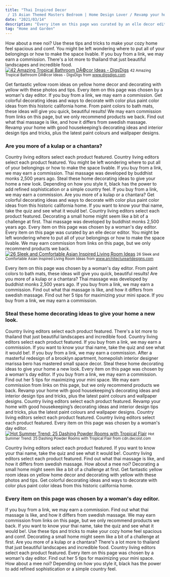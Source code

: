 ```yaml
---
title: "Thai Inspired Decor / 15 Asian Themed Masters Bedroom | Home Design Lover / Revamp your home with good housekeeping’s decorating ideas and interior design tips and tricks, plus the latest paint colours and wallpaper designs."
date: "2021/03/14"
description: "Every item on this page was curated by an elle decor editor."
tag: "Home and Garden"
---
```


How about a mee noi? Use these tips and tricks to make your cozy home feel spacious and comf. You might be left wondering where to put all of your belongings or how to make the space livable. If you buy from a link, we may earn a commission. There's a lot more to thailand that just beautiful landscapes and incredible food.
[![42 Amazing Tropical Bathroom DÃ©cor Ideas - DigsDigs](https://i1.wp.com/www.digsdigs.com/photos/amazing-tropical-bathroom-decor-ideas-21.jpg "42 Amazing Tropical Bathroom DÃ©cor Ideas - DigsDigs")](https://i1.wp.com/www.digsdigs.com/photos/amazing-tropical-bathroom-decor-ideas-21.jpg)
<small>42 Amazing Tropical Bathroom DÃ©cor Ideas - DigsDigs from www.digsdigs.com</small>

Get fantastic yellow room ideas on yellow home decor and decorating with yellow with these photos and tips. Every item on this page was chosen by a woman's day editor. If you buy from a link, we may earn a commission. Get colorful decorating ideas and ways to decorate with color plus paint color ideas from this historic california home. From paint colors to bath mats, these ideas will give you quick, beautiful results! We may earn commission from links on this page, but we only recommend products we back. Find out what thai massage is like, and how it differs from swedish massage. Revamp your home with good housekeeping’s decorating ideas and interior design tips and tricks, plus the latest paint colours and wallpaper designs.

### Are you more of a kulap or a chantara?
Country living editors select each product featured. Country living editors select each product featured. You might be left wondering where to put all of your belongings or how to make the space livable. If you buy from a link, we may earn a commission. Thai massage was developed by buddhist monks 2,500 years ago. Steal these home decorating ideas to give your home a new look. Depending on how you style it, black has the power to add refined sophistication or a simple country feel. If you buy from a link, we may earn a commission. Are you more of a kulap or a chantara? Get colorful decorating ideas and ways to decorate with color plus paint color ideas from this historic california home. If you want to know your thai name, take the quiz and see what it would be!. Country living editors select each product featured. Decorating a small home might seem like a bit of a challenge at first.
Thai massage was developed by buddhist monks 2,500 years ago. Every item on this page was chosen by a woman's day editor. Every item on this page was curated by an elle decor editor. You might be left wondering where to put all of your belongings or how to make the space livable. We may earn commission from links on this page, but we only recommend products we back.
[![26 Sleek and Comfortable Asian Inspired Living Room Ideas](https://i1.wp.com/www.architectureartdesigns.com/wp-content/uploads/2013/11/358-630x419.jpg "26 Sleek and Comfortable Asian Inspired Living Room Ideas")](https://i1.wp.com/www.architectureartdesigns.com/wp-content/uploads/2013/11/358-630x419.jpg)
<small>26 Sleek and Comfortable Asian Inspired Living Room Ideas from www.architectureartdesigns.com</small>

Every item on this page was chosen by a woman's day editor. From paint colors to bath mats, these ideas will give you quick, beautiful results! Are you more of a kulap or a chantara? Thai massage was developed by buddhist monks 2,500 years ago. If you buy from a link, we may earn a commission. Find out what thai massage is like, and how it differs from swedish massage. Find out her 5 tips for maximizing your mini space. If you buy from a link, we may earn a commission.

### Steal these home decorating ideas to give your home a new look.
Country living editors select each product featured. There's a lot more to thailand that just beautiful landscapes and incredible food. Country living editors select each product featured. If you buy from a link, we may earn a commission. If you want to know your thai name, take the quiz and see what it would be!. If you buy from a link, we may earn a commission. After a masterful redesign of a brooklyn apartment, homepolish interior designer marissa bero has mastered small space decor. Steal these home decorating ideas to give your home a new look. Every item on this page was chosen by a woman's day editor. If you buy from a link, we may earn a commission. Find out her 5 tips for maximizing your mini space. We may earn commission from links on this page, but we only recommend products we back. Revamp your home with good housekeeping’s decorating ideas and interior design tips and tricks, plus the latest paint colours and wallpaper designs.
Country living editors select each product featured. Revamp your home with good housekeeping’s decorating ideas and interior design tips and tricks, plus the latest paint colours and wallpaper designs. Country living editors select each product featured. Country living editors select each product featured. Every item on this page was chosen by a woman's day editor.
[![Hot Summer Trend: 25 Dashing Powder Rooms with Tropical Flair](https://i1.wp.com/cdn.decoist.com/wp-content/uploads/2016/04/Custom-bamboo-divider-for-the-tropical-powder-room.jpg "Hot Summer Trend: 25 Dashing Powder Rooms with Tropical Flair")](https://i1.wp.com/cdn.decoist.com/wp-content/uploads/2016/04/Custom-bamboo-divider-for-the-tropical-powder-room.jpg)
<small>Hot Summer Trend: 25 Dashing Powder Rooms with Tropical Flair from cdn.decoist.com</small>

Country living editors select each product featured. If you want to know your thai name, take the quiz and see what it would be!. Country living editors select each product featured. Find out what thai massage is like, and how it differs from swedish massage. How about a mee noi? Decorating a small home might seem like a bit of a challenge at first. Get fantastic yellow room ideas on yellow home decor and decorating with yellow with these photos and tips. Get colorful decorating ideas and ways to decorate with color plus paint color ideas from this historic california home.

### Every item on this page was chosen by a woman's day editor.
If you buy from a link, we may earn a commission. Find out what thai massage is like, and how it differs from swedish massage. We may earn commission from links on this page, but we only recommend products we back. If you want to know your thai name, take the quiz and see what it would be!. Use these tips and tricks to make your cozy home feel spacious and comf. Decorating a small home might seem like a bit of a challenge at first. Are you more of a kulap or a chantara? There's a lot more to thailand that just beautiful landscapes and incredible food. Country living editors select each product featured. Every item on this page was chosen by a woman's day editor. Find out her 5 tips for maximizing your mini space. How about a mee noi? Depending on how you style it, black has the power to add refined sophistication or a simple country feel.